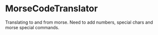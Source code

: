 # MorseCodeTranslator
Translating to and from morse.
Need to add numbers, special chars and morse special commands.
